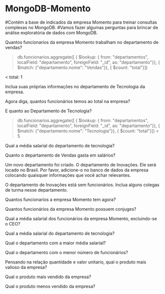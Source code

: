 # MongoDB-Momento

#Contém a base de indicados da empresa Momento para treinar consultas complexas no MongoDB.
#Vamos fazer algumas perguntas para brincar de análise exploratória de dados com MongoDB. <br>


Quantos funcionarios da empresa Momento trabalham no departamento de vendas? <br>

> db.funcionarios.aggregate([
{
$lookup: { 
from: "departamentos",
localField: "departamento",
foreignField: "_id",
as: "departamento"}}, 
{
$match: {"departamento.nome": "Vendas"}},
{
$count: "total"}])

< total: 1

Inclua suas próprias informações no departamento de Tecnologia da empresa.


Agora diga, quantos funcionários temos ao total na empresa?


E quanto ao Departamento de Tecnologia?
> db.funcionarios.aggregate([
> {
> $lookup: {
> from: "departamentos",
> localField: "departamento",
> foreignField: "_id",
>  as: "departamento"}},
> {
> $match: {"departamento.nome": "Tecnologia"}},
> {
> $count: "total"}])
< 5

Qual a média salarial do departamento de tecnologia?

Quanto o departamento de Vendas gasta em salários?

Um novo departamento foi criado. O departamento de Inovações. Ele será locado no Brasil. Por favor, adicione-o no banco de dados da empresa colocando quaisquer informações que você achar relevantes.

O departamento de Inovações está sem funcionários. Inclua alguns colegas de turma nesse departamento.

Quantos funcionarios a empresa Momento tem agora?

Quantos funcionários da empresa Momento possuem conjuges?

Qual a média salarial dos funcionários da empresa Momento, excluindo-se o CEO?

Qual a média salarial do departamento de tecnologia?

Qual o departamento com a maior média salarial?

Qual o departamento com o menor número de funcionários?

Pensando na relação quantidade e valor unitario, qual o produto mais valioso da empresa?

Qual o produto mais vendido da empresa?

Qual o produto menos vendido da empresa?
